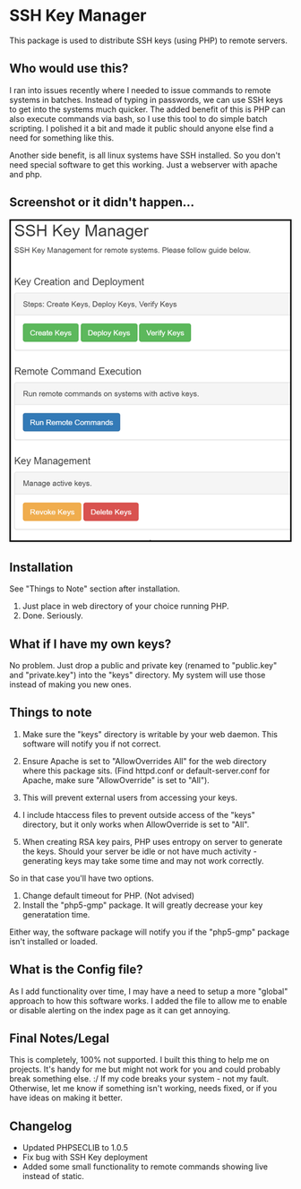 SSH Key Manager
===============

This package is used to distribute SSH keys (using PHP) to remote servers.


Who would use this?
-------------------
I ran into issues recently where I needed to issue commands to remote systems in batches. Instead of typing in passwords, we can use SSH keys to get into the systems much quicker. 
The added benefit of this is PHP can also execute commands via bash, so I use this tool to do simple batch scripting. I polished it a bit and made it public should anyone else find a need for something like this.

Another side benefit, is all linux systems have SSH installed. So you don't need special software to get this working. Just a webserver with apache and php. 


Screenshot or it didn't happen...
---------------------------------
![Alt text](screenshot.png "Screenshot of landing page...")


Installation
------------
See "Things to Note" section after installation.
1. Just place in web directory of your choice running PHP.    
2. Done. Seriously.

What if I have my own keys?
---------------------------
No problem. Just drop a public and private key (renamed to "public.key" and "private.key") into the "keys" directory. 
My system will use those instead of making you new ones.

 
Things to note
--------------
1. Make sure the "keys" directory is writable by your web daemon. This software will notify you if not correct.

2. Ensure Apache is set to "AllowOverrides All" for the web directory where this package sits. (Find httpd.conf or default-server.conf for Apache, make sure "AllowOverride" is set to "All").     
  1. This will prevent external users from accessing your keys. 
  2. I include htaccess files to prevent outside access of the "keys" directory, but it only works when AllowOverride is set to "All".

3. When creating RSA key pairs, PHP uses entropy on server to generate the keys. Should your server be idle or not have much activity - generating keys may take some time and may not work correctly. 

So in that case you'll have two options.    
  1. Change default timeout for PHP. (Not advised)    
  2. Install the "php5-gmp" package. It will greatly decrease your key generatation time. 

Either way, the software package will notify you if the "php5-gmp" package isn't installed or loaded.


What is the Config file?
------------------------
As I add functionality over time, I may have a need to setup a more "global" approach to how this software works. I added the file to allow me to enable or disable alerting on the index page as it can get annoying.


Final Notes/Legal
-----------------
This is completely, 100% not supported. I built this thing to help me on projects. It's handy for me but might not work for you and could probably break something else. :/
If my code breaks your system - not my fault.
Otherwise, let me know if something isn't working, needs fixed, or if you have ideas on making it better.


Changelog
---------
- Updated PHPSECLIB to 1.0.5
- Fix bug with SSH Key deployment
- Added some small functionality to remote commands showing live instead of static.